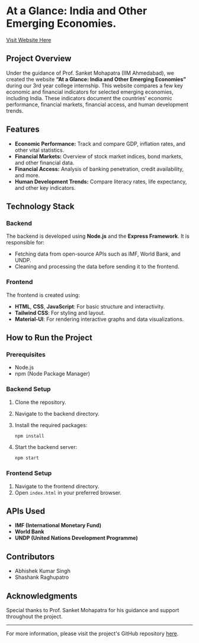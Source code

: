 # At a Glance: India and Other Emerging Economies. 
[Visit Website Here](https://emerging-economics.dreel.co/)

## Project Overview

Under the guidance of Prof. Sanket Mohapatra (IIM Ahmedabad), we created the website **“At a Glance: India and Other Emerging Economies”** during our 3rd year college internship. This website compares a few key economic and financial indicators for selected emerging economies, including India. These indicators document the countries' economic performance, financial markets, financial access, and human development trends.

## Features

- **Economic Performance:** Track and compare GDP, inflation rates, and other vital statistics.
- **Financial Markets:** Overview of stock market indices, bond markets, and other financial data.
- **Financial Access:** Analysis of banking penetration, credit availability, and more.
- **Human Development Trends:** Compare literacy rates, life expectancy, and other key indicators.

## Technology Stack

### Backend

The backend is developed using **Node.js** and the **Express Framework**. It is responsible for:

- Fetching data from open-source APIs such as IMF, World Bank, and UNDP.
- Cleaning and processing the data before sending it to the frontend.

### Frontend

The frontend is created using:

- **HTML**, **CSS**, **JavaScript**: For basic structure and interactivity.
- **Tailwind CSS**: For styling and layout.
- **Material-UI**: For rendering interactive graphs and data visualizations.

## How to Run the Project

### Prerequisites

- Node.js
- npm (Node Package Manager)

### Backend Setup

1. Clone the repository.
2. Navigate to the backend directory.
3. Install the required packages:

    ```bash
    npm install
    ```

4. Start the backend server:

    ```bash
    npm start
    ```

### Frontend Setup

1. Navigate to the frontend directory.
2. Open `index.html` in your preferred browser.

## APIs Used

- **IMF (International Monetary Fund)**
- **World Bank**
- **UNDP (United Nations Development Programme)**

## Contributors

- Abhishek Kumar Singh
- Shashank Raghupatro

## Acknowledgments

Special thanks to Prof. Sanket Mohapatra for his guidance and support throughout the project.

---

For more information, please visit the project's GitHub repository [here](https://github.com/ABHISHEK-SIN-GH).
